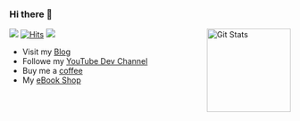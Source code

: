### Hi there 👋

![](https://img.shields.io/twitter/follow/dopitz?style=flat-square&logo=twitter) [![Hits](https://hits.seeyoufarm.com/api/count/incr/badge.svg?url=https%3A%2F%2Fgithub.com%2Fodan&count_bg=%2379C83D&title_bg=%23555555&icon=&icon_color=%23E7E7E7&title=visits&edge_flat=true)](https://hits.seeyoufarm.com) ![](https://komarev.com/ghpvc/?username=odan&color=green) <a href="https://github.com/odan"><img alt="Git Stats" src="https://github-readme-stats.vercel.app/api?username=odan&count_private=true&show_icons=true" align="right" height="150" /></a>

* Visit my [Blog](https://odan.github.io/)
* Followe my [YouTube Dev Channel](https://www.youtube.com/c/DanielOpitz)
* Buy me a [coffee](https://ko-fi.com/dopitz)
* My [eBook Shop](https://ko-fi.com/dopitz/shop)


